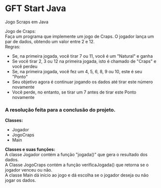 <h1>GFT Start Java</h1>
Jogo Scraps em Java<br>

Jogo de Craps:<br>
Faça um programa que implemente um jogo de Craps. O jogador lança um par de dados, obtendo um valor entre 2 e 12.<br>
Regras:<br>

<p>
<ul>
<li>Se, na primeira jogada, você tirar 7 ou 11, você é um "Natural" e ganha</li>
<li>Se você tirar 2, 3 ou 12 na primeira jogada, isto é chamado de "Craps" e você perdeu</li>
<li>Se, na primeira jogada, você fez um 4, 5, 6, 8, 9 ou 10, este é seu "Ponto"</li>
<li>Seu objetivo agora é continuar jogando os dados até tirar este número novamente</li>
<li>Você perde, no entanto, se tirar um 7 antes de tirar este Ponto novamente</li>
</ul>
</p>

<p>
<h3>A resolução feita para a conclusão do projeto.</h3>

<p><strong>Classes:</strong><br>
<ul>
<li>Jogador</li>
<li>JogoCraps</li>
<li>Main</li>
</ul>
</p>
<p>
<strong>Classes e suas funções:</strong><br>
  A classe Jogador contém a função "jogada()" que gera o resultado dos dados.<br>
  A Classe JogoCraps contém a função verificaJogada() que retorna se o jogador venceu ou não.<br>
  A classe Main dá início ao jogo e dá escolha se o jogador deseja ou não jogar os dados.
</p>

